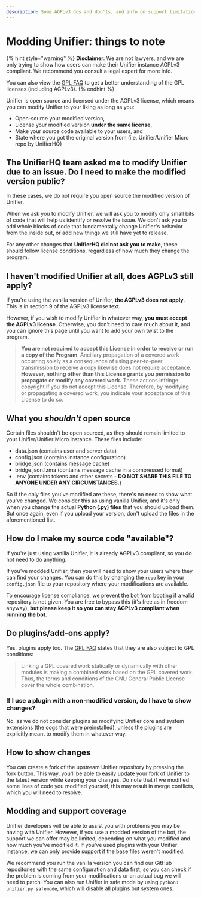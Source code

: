 ```yaml
---
description: Some AGPLv3 dos and don'ts, and info on support limitations
---
```


# Modding Unifier: things to note

{% hint style="warning" %}
**Disclaimer**: We are not lawyers, and we are only trying to show how users can make their Unifier instance AGPLv3 compliant. We recommend you consult a legal expert for more info.

You can also view the [GPL FAQ](https://www.gnu.org/licenses/gpl-faq.en.html) to get a better understanding of the GPL licenses (including AGPLv3).
{% endhint %}

Unifier is open source and licensed under the AGPLv3 license, which means you can modify Unifier to your liking as long as you:

* Open-source your modified version,
* License your modified version **under the same license**,
* Make your source code available to your users, and
* State where you got the original version from (i.e. Unifier/Unifier Micro repo by UnifierHQ)

## The UnifierHQ team asked me to modify Unifier due to an issue. Do I need to make the modified version public?

In these cases, we do not require you open source the modified version of Unifier.

When we ask you to modify Unifier, we will ask you to modify only small bits of code that will help us identify or resolve the issue. We don't ask you to add whole blocks of code that fundamentally change Unifier's behavior from the inside out, or add new things we still have yet to release.

For any other changes that **UnifierHQ did not ask you to make**, these should follow license conditions, regardless of how much they change the program.

## I haven't modified Unifier at all, does AGPLv3 still apply?

If you're using the vanilla version of Unifier, **the AGPLv3 does not apply**. This is in section 9 of the AGPLv3 license text.

However, if you wish to modify Unifier in whatever way, **you must accept the AGPLv3 license**. Otherwise, you don't need to care much about it, and you can ignore this page until you want to add your own twist to the program.

> **You are not required to accept this License in order to receive or run a copy of the Program**. Ancillary propagation of a covered work occurring solely as a consequence of using peer-to-peer transmission to receive a copy likewise does not require acceptance. **However, nothing other than this License grants you permission to propagate or modify any covered work.** These actions infringe copyright if you do not accept this License. Therefore, by modifying or propagating a covered work, you indicate your acceptance of this License to do so.

## What you _shouldn't_ open source

Certain files shouldn't be open sourced, as they should remain limited to your Unifier/Unifier Micro instance. These files include:

* data.json (contains user and server data)
* config.json (contains instance configuration)
* bridge.json (contains message cache)
* bridge.json.lzma (contains message cache in a compressed format)
* .env (contains tokens and other secrets - **DO NOT SHARE THIS FILE TO ANYONE UNDER ANY CIRCUMSTANCES.**)

So if the only files you've modified are these, there's no need to show what you've changed. We consider this as using vanilla Unifier, and it's only when you change the actual **Python (.py) files** that you should upload them. But once again, even if you upload your version, don't upload the files in the aforementioned list.

## How do I make my source code "available"?

If you're just using vanilla Unifier, it is already AGPLv3 compliant, so you do not need to do anything.

If you've modded Unifier, then you will need to show your users where they can find your changes. You can do this by changing the `repo` key in your `config.json` file to your repository where your modifications are available.

To encourage license compliance, we prevent the bot from booting if a valid repository is not given. You are free to bypass this (it's free as in freedom anyway), **but please keep it so you can stay AGPLv3 compliant when running the bot**.

## Do plugins/add-ons apply?

Yes, plugins apply too. The [GPL FAQ](https://www.gnu.org/licenses/gpl-faq.en.html#GPLStaticVsDynamic) states that they are also subject to GPL conditions:

> Linking a GPL covered work statically or dynamically with other modules is making a combined work based on the GPL covered work. Thus, the terms and conditions of the GNU General Public License cover the whole combination.

### If I use a plugin with a non-modified version, do I have to show changes?

No, as we do not consider plugins as modifying Unifier core and system extensions (the cogs that were preinstalled), unless the plugins are explicitly meant to modify them in whatever way.

## How to show changes

You can create a fork of the upstream Unifier repository by pressing the fork button. This way, you'll be able to easily update your fork of Unifier to the latest version while keeping your changes. Do note that if we modified some lines of code you modified yourself, this may result in merge conflicts, which you will need to resolve.

## Modding and support coverage

Unifier developers will be able to assist you with problems you may be having with Unifier. However, if you use a modded version of the bot, the support we can offer may be limited, depending on what you modified and how much you've modified it. If you've used plugins with your Unifier instance, we can only provide support if the base files weren't modified.

We recommend you run the vanilla version you can find our GitHub repositories with the same configuration and data first, so you can check if the problem is coming from your modifications or an actual bug we will need to patch. You can also run Unifier in safe mode by using `python3 unifier.py safemode`, which will disable all plugins but system ones.
